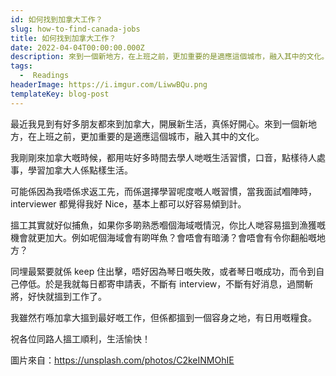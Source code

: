 ```yaml
---
id: 如何找到加拿大工作？
slug: how-to-find-canada-jobs
title: 如何找到加拿大工作？
date: 2022-04-04T00:00:00.000Z
description: 來到一個新地方，在上班之前，更加重要的是適應這個城市，融入其中的文化。
tags:
  -  Readings
headerImage: https://i.imgur.com/LiwwBQu.png
templateKey: blog-post
---
```


最近我見到有好多朋友都來到加拿大，開展新生活，真係好開心。來到一個新地方，在上班之前，更加重要的是適應這個城市，融入其中的文化。

我剛剛來加拿大嘅時候，都用咗好多時間去學人哋嘅生活習慣，口音，點樣待人處事，學習加拿大人係點樣生活。

可能係因為我唔係求返工先，而係選擇學習呢度嘅人嘅習慣，當我面試嗰陣時， interviewer 都覺得我好 Nice，基本上都可以好容易傾到計。

搵工其實就好似捕魚，如果你多啲熟悉嗰個海域嘅情況，你比人哋容易搵到漁獲嘅機會就更加大。例如呢個海域會有啲咩魚？會唔會有暗湧？會唔會有令你翻船嘅地方？

同埋最緊要就係 keep 住出擊，唔好因為琴日嘅失敗，或者琴日嘅成功，而令到自己停低。於是我就每日都寄申請表，不斷有 interview，不斷有好消息，過關斬將，好快就搵到工作了。

我雖然冇喺加拿大搵到最好嘅工作，但係都搵到一個容身之地，有日用嘅糧食。

祝各位同路人搵工順利，生活愉快！

圖片來自：https://unsplash.com/photos/C2keINMOhIE